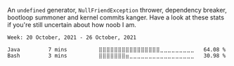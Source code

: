 An `undefined` generator, `NullFriendException` thrower, dependency breaker, bootloop summoner and kernel commits kanger.
Have a look at these stats if you're still uncertain about how noob I am.
<!--START_SECTION:waka-->
```text
Week: 20 October, 2021 - 26 October, 2021

Java         7 mins          ⣿⣿⣿⣿⣿⣿⣿⣿⣿⣿⣿⣿⣿⣿⣿⣿⣀⣀⣀⣀⣀⣀⣀⣀⣀   64.08 % 
Bash         3 mins          ⣿⣿⣿⣿⣿⣿⣿⣶⣀⣀⣀⣀⣀⣀⣀⣀⣀⣀⣀⣀⣀⣀⣀⣀⣀   30.98 % 
```
<!--END_SECTION:waka-->
